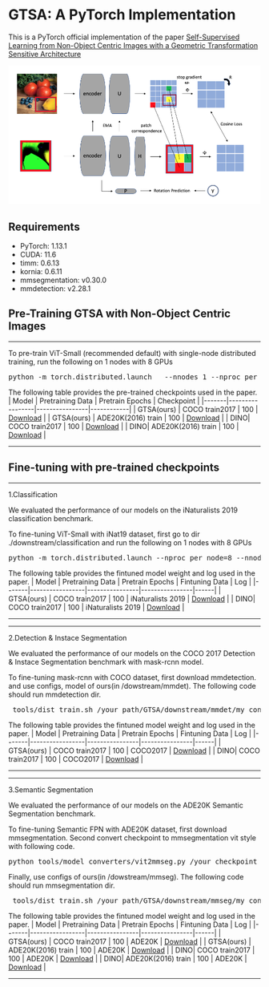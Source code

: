 # GTSA: A PyTorch Implementation

This is a PyTorch official implementation of the paper [Self-Supervised Learning from Non-Object Centric Images with a Geometric Transformation Sensitive Architecture](http://arxiv.org/abs/2304.08014)


![Example Image](/images/GTSA_fix.png "Example Image Titl")


<!--
<pre>

@misc{lee2023selfsupervised,
      title={Self-Supervised Learning from Non-Object Centric Images with a Geometric Transformation Sensitive Architecture}, 
      author={Taeho Kim},
      year={2023},
      eprint={2304.08014},
      archivePrefix={arXiv},
      primaryClass={cs.CV}
}
#Jong-Min Lee

</pre>
-->

## Requirements

- PyTorch: 1.13.1
- CUDA: 11.6
- timm: 0.6.13
- kornia: 0.6.11
- mmsegmentation: v0.30.0
- mmdetection: v2.28.1

## Pre-Training GTSA with Non-Object Centric Images
____________________________________________________________________________________________

To pre-train ViT-Small (recommended default) with single-node distributed training, run the following on 1 nodes with 8 GPUs

<pre>
python -m torch.distributed.launch   --nnodes 1 --nproc_per_node 8 main_pretrain.py --data /data_path CoCo or ADE20K --batch_size 64 --model gtsa_small
</pre>



The following table provides the pre-trained checkpoints used in the paper.
| Model | Pretraining Data | Pretrain Epochs | Checkpoint |
|-------|-----------------|----------------|------------|
| GTSA(ours) | COCO train2017 | 100 | [Download](https://drive.google.com/file/d/12tULRJcqqP4YSLhvW24mwY3i7Eobrqo6/view?usp=sharing) | 
| GTSA(ours) | ADE20K(2016) train | 100 | [Download](https://drive.google.com/file/d/1C_IVenNM6bh2PxG1M7azbhp5q15GLARc/view?usp=sharing) | 
| DINO| COCO train2017 | 100 | [Download](https://drive.google.com/file/d/1sHtOCZuI7w18Yp50rLV53zp_gcbab_3T/view?usp=sharing) |
| DINO| ADE20K(2016) train | 100 | [Download](https://drive.google.com/file/d/1eFUn8YnP6a_ysyd0K2r8ZJSz_iqH8FXh/view?usp=sharing) | 
____________________________________________________________________________________________


## Fine-tuning with pre-trained checkpoints
___________________________________________________________________________________________
1.Classification

We evaluated the performance of our models on the iNaturalists 2019 classification benchmark.

To fine-tuning ViT-Small with iNat19 dataset, first go to dir ./downstream/classification and run the following on 1 nodes with 8 GPUs
<pre>
python -m torch.distributed.launch --nproc_per_node=8 --nnodes 1 main_finetune.py --accum_iter 1 --batch_size 128 --model vit_small --finetune /your_checkpoint --epochs 300 --blr 5e-4 --layer_decay 0.65 --weight_decay 0.05 --drop_path 0.1 --mixup 0.8 --cutmix 1.0 --reprob 0.25 --dist_eval
</pre>

The following table provides the fintuned model weight and log used in the paper.
| Model | Pretraining Data | Pretrain Epochs | Fintuning Data | Log |
|-------|-----------------|----------------|----------------|------|
| GTSA(ours) | COCO train2017 | 100 | iNaturalists 2019 | [Download](https://example.com/checkpoint_1) |
| DINO| COCO train2017  | 100 | iNaturalists 2019 |  [Download](https://example.com/checkpoint_2) |
____________________________________________________________________________________________


____________________________________________________________________________________________
2.Detection & Instace Segmentation

We evaluated the performance of our models on the COCO 2017 Detection & Instace Segmentation benchmark with mask-rcnn model.

To fine-tuning mask-rcnn with COCO dataset, first download mmdetection. and use configs, model of ours(in /dowstream/mmdet). 
The following code should run mmdetection dir.
<pre>
 tools/dist_train.sh /your_path/GTSA/downstream/mmdet/my_configs/CoCo_GTSA_mask_rcnn_vit_small_12_p16_1x_coco.py 8 --work-dir ./save
</pre>

The following table provides the fintuned model weight and log used in the paper.
| Model | Pretraining Data | Pretrain Epochs | Fintuning Data | Log |
|-------|-----------------|----------------|----------------|------|
| GTSA(ours) | COCO train2017 | 100 | COCO2017 | [Download](https://drive.google.com/file/d/1Su9mX1HWBcUerN--IdSk3em6LaqBfDsg/view?usp=sharing) |
| DINO| COCO train2017  | 100 | COCO2017 |  [Download](https://drive.google.com/file/d/1C4Et6d_qYZAEWnPIQ7B2TySY-FJvPYMP/view?usp=sharing) |
____________________________________________________________________________________________


____________________________________________________________________________________________
3.Semantic Segmentation

We evaluated the performance of our models on the ADE20K Semantic Segmentation benchmark.

To fine-tuning Semantic FPN with ADE20K dataset, first download mmsegmentation. 
Second convert checkpoint to mmsegmentation vit style with following code.
<pre>
python tools/model_converters/vit2mmseg.py /your_checkpoint ./new_checkpoint_name
</pre>

Finally, use configs of ours(in /dowstream/mmseg). 
The following code should run mmsegmentation dir.

<pre>
 tools/dist_train.sh /your_path/GTSA/downstream/mmseg/my_configs/ADE20K_GTSA_pretrained_semfpn_vit-s16_512_512_40k_ade20k.py  8 --work-dir ./save --seed 0 --deterministic
</pre>

The following table provides the fintuned model weight and log used in the paper.
| Model | Pretraining Data | Pretrain Epochs | Fintuning Data | Log |
|-------|-----------------|----------------|----------------|------|
| GTSA(ours) | COCO train2017 | 100 | ADE20K | [Download](https://drive.google.com/file/d/1dkl-Ne4YmZAPLbd_NdowCqywWRGu2rNb/view?usp=sharing) | 
| GTSA(ours) | ADE20K(2016) train | 100 | ADE20K | [Download](https://drive.google.com/file/d/1UNOxRCwPzvCZck8GhNZfM2oaPFsDWKvM/view?usp=sharing) | 
| DINO| COCO train2017  | 100 | ADE20K |  [Download](https://drive.google.com/file/d/18112Q0ZnpHJ5aV1KduW32O7d4AUN2Zyo/view?usp=sharing) |
| DINO| ADE20K(2016) train  | 100 | ADE20K |  [Download](https://drive.google.com/file/d/1mLJYsQENHo4C7bmhuhrT6OPEVyyLnkw-/view?usp=sharing) |
____________________________________________________________________________________________




